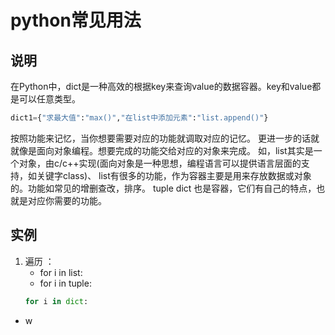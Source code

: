 # python常见用法

## 说明

在Python中，dict是一种高效的根据key来查询value的数据容器。key和value都是可以任意类型。

```python
dict1={"求最大值":"max()","在list中添加元素":"list.append()"}
```

按照功能来记忆，当你想要需要对应的功能就调取对应的记忆。
更进一步的话就就像是面向对象编程。想要完成的功能交给对应的对象来完成。
如，list其实是一个对象，由c/c++实现(面向对象是一种思想，编程语言可以提供语言层面的支持，如关键字class)、
list有很多的功能，作为容器主要是用来存放数据或对象的。功能如常见的增删查改，排序。
tuple dict 也是容器，它们有自己的特点，也就是对应你需要的功能。

## 实例

1. 遍历 ：
    * for i in list:
    * for i in tuple:
    ```py
    for i in dict:
    ```  

* w